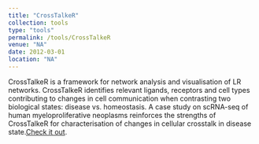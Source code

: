 ```yaml
---
title: "CrossTalkeR"
collection: tools
type: "tools"
permalink: /tools/CrossTalkeR
venue: "NA"
date: 2012-03-01
location: "NA"
---
```


CrossTalkeR is a framework for network analysis and visualisation of LR networks. CrossTalkeR identifies relevant ligands, receptors and cell types contributing to changes in cell communication when contrasting two biological states: disease vs. homeostasis. A case study on scRNA-seq of human myeloproliferative neoplasms reinforces the strengths of CrossTalkeR for characterisation of changes in cellular crosstalk in disease state.[Check it out](https://github.com/CostaLab/CrossTalkeR).
